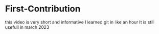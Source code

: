 # First-Contribution
this video is very short and informative 
I learned git in like an hour 
It is still usefull in march 2023
